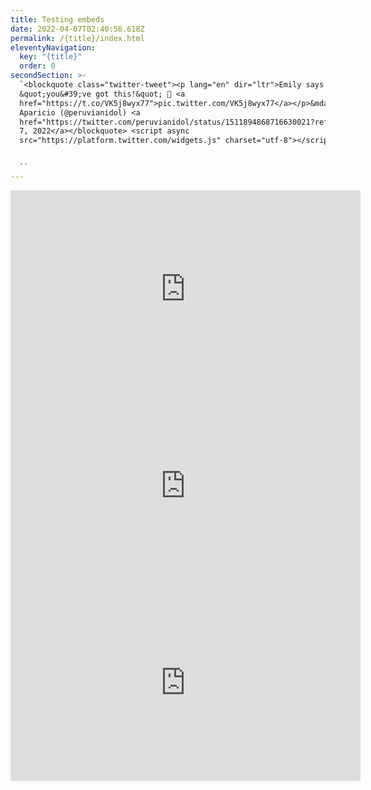 ```yaml
---
title: Testing embeds
date: 2022-04-07T02:40:56.618Z
permalink: /{title}/index.html
eleventyNavigation:
  key: "{title}"
  order: 0
secondSection: >-
  `<blockquote class="twitter-tweet"><p lang="en" dir="ltr">Emily says
  &quot;you&#39;ve got this!&quot; 💜 <a
  href="https://t.co/VK5j8wyx77">pic.twitter.com/VK5j8wyx77</a></p>&mdash; Mike
  Aparicio (@peruvianidol) <a
  href="https://twitter.com/peruvianidol/status/1511894868716630021?ref_src=twsrc%5Etfw">April
  7, 2022</a></blockquote> <script async
  src="https://platform.twitter.com/widgets.js" charset="utf-8"></script>`


  ``
---
```

<iframe width="560" height="315" src="https://www.youtube.com/embed/dQw4w9WgXcQ" title="YouTube video player" frameborder="0" allow="accelerometer; autoplay; clipboard-write; encrypted-media; gyroscope; picture-in-picture" allowfullscreen></iframe>



<iframe width="560" height="315" src="https://www.youtube.com/embed/HIcSWuKMwOw" title="YouTube video player" frameborder="0" allow="accelerometer; autoplay; clipboard-write; encrypted-media; gyroscope; picture-in-picture" allowfullscreen></iframe>



<iframe width="560" height="315" src="https://www.youtube.com/embed/iik25wqIuFo" title="YouTube video player" frameborder="0" allow="accelerometer; autoplay; clipboard-write; encrypted-media; gyroscope; picture-in-picture" allowfullscreen></iframe>
